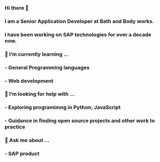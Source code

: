 ### Hi there 👋

### I am a Senior Application Developer at Bath and Body works.

### I have been working on SAP technologies for over a decade now. 



<!--
**rsssmantha/rsssmantha** is a ✨ _special_ ✨ repository because its `README.md` (this file) appears on your GitHub profile.

Here are some ideas to get you started:

- 🔭 I’m currently working on ...
- 🌱 I’m currently learning ...
- 👯 I’m looking to collaborate on ...
- 🤔 I’m looking for help with ...
- 💬 Ask me about ...
- 📫 How to reach me: ...
- 😄 Pronouns: ...
- ⚡ Fun fact: ...
-->

### 🌱 I’m currently learning ...
###     -  General Programming languages  
###     -  Web development


### 🤔 I’m looking for help with ...
###     -  Exploring programimng in Python, JavaScript
###     -  Guidance in finding open source projects and other work to practice


### 💬 Ask me about ...
###     -  SAP product

